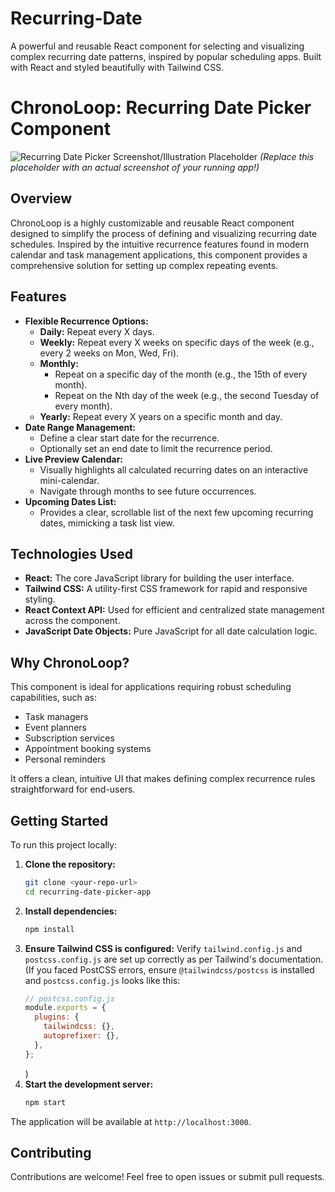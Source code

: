 # Recurring-Date
A powerful and reusable React component for selecting and visualizing complex recurring date patterns, inspired by popular scheduling apps. Built with React and styled beautifully with Tailwind CSS.
# ChronoLoop: Recurring Date Picker Component

![Recurring Date Picker Screenshot/Illustration Placeholder](https://placehold.co/1200x600/E0F2F7/29B6F6?text=ChronoLoop+Recurring+Date+Picker)
*(Replace this placeholder with an actual screenshot of your running app!)*

## Overview

ChronoLoop is a highly customizable and reusable React component designed to simplify the process of defining and visualizing recurring date schedules. Inspired by the intuitive recurrence features found in modern calendar and task management applications, this component provides a comprehensive solution for setting up complex repeating events.

## Features

* **Flexible Recurrence Options:**
    * **Daily:** Repeat every X days.
    * **Weekly:** Repeat every X weeks on specific days of the week (e.g., every 2 weeks on Mon, Wed, Fri).
    * **Monthly:**
        * Repeat on a specific day of the month (e.g., the 15th of every month).
        * Repeat on the Nth day of the week (e.g., the second Tuesday of every month).
    * **Yearly:** Repeat every X years on a specific month and day.
* **Date Range Management:**
    * Define a clear start date for the recurrence.
    * Optionally set an end date to limit the recurrence period.
* **Live Preview Calendar:**
    * Visually highlights all calculated recurring dates on an interactive mini-calendar.
    * Navigate through months to see future occurrences.
* **Upcoming Dates List:**
    * Provides a clear, scrollable list of the next few upcoming recurring dates, mimicking a task list view.

## Technologies Used

* **React:** The core JavaScript library for building the user interface.
* **Tailwind CSS:** A utility-first CSS framework for rapid and responsive styling.
* **React Context API:** Used for efficient and centralized state management across the component.
* **JavaScript Date Objects:** Pure JavaScript for all date calculation logic.

## Why ChronoLoop?

This component is ideal for applications requiring robust scheduling capabilities, such as:
* Task managers
* Event planners
* Subscription services
* Appointment booking systems
* Personal reminders

It offers a clean, intuitive UI that makes defining complex recurrence rules straightforward for end-users.

## Getting Started

To run this project locally:

1.  **Clone the repository:**
    ```bash
    git clone <your-repo-url>
    cd recurring-date-picker-app
    ```
2.  **Install dependencies:**
    ```bash
    npm install
    ```
3.  **Ensure Tailwind CSS is configured:**
    Verify `tailwind.config.js` and `postcss.config.js` are set up correctly as per Tailwind's documentation.
    (If you faced PostCSS errors, ensure `@tailwindcss/postcss` is installed and `postcss.config.js` looks like this:
    ```javascript
    // postcss.config.js
    module.exports = {
      plugins: {
        tailwindcss: {},
        autoprefixer: {},
      },
    };
    ```
    )
4.  **Start the development server:**
    ```bash
    npm start
    ```

The application will be available at `http://localhost:3000`.

## Contributing

Contributions are welcome! Feel free to open issues or submit pull requests.

